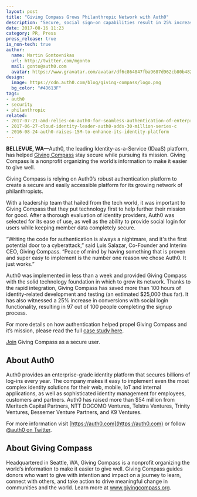 ```yaml
---
layout: post
title: "Giving Compass Grows Philanthropic Network with Auth0"
description: "Secure, social sign-on capabilities result in 25% increase in conversion rates."
date: 2017-08-16 11:23
category: PR, Press
press_release: true
is_non-tech: true
author:
  name: Martin Gontovnikas
  url: http://twitter.com/mgonto
  mail: gonto@auth0.com
  avatar: https://www.gravatar.com/avatar/df6c864847fba9687d962cb80b482764??s=60
design:
  image: https://cdn.auth0.com/blog/giving-compass/logo.png
  bg_color: "#4D613F"
tags:
- auth0
- security
- philanthropic
related:
- 2017-07-21-amd-relies-on-auth0-for-seamless-authentication-of-enterprise-portal
- 2017-06-27-cloud-identity-leader-auth0-adds-30-million-series-c
- 2016-08-24-auth0-raises-15M-to-enhance-its-identity-platform
---
```


**BELLEVUE, WA**—Auth0, the leading Identity-as-a-Service (IDaaS) platform, has helped [Giving Compass](https://givingcompass.org/about/?r=a0) stay secure while pursuing its mission. Giving Compass is a nonprofit organizing the world’s information to make it easier to give well.

Giving Compass is relying on Auth0’s robust authentication platform to create a secure and easily accessible platform for its growing network of philanthropists. 

With a leadership team that hailed from the tech world, it was important to Giving Compass that they put technology first to help further their mission for good. After a thorough evaluation of identity providers, Auth0 was selected for its ease of use, as well as the ability to provide social login for users while keeping member data completely secure. 

“Writing the code for authentication is always a nightmare, and it's the first potential door to a cyberattack,” said Luis Salazar, Co-Founder and Interim CEO, Giving Compass. “Peace of mind by having something that is proven and super easy to implement is the number one reason we chose Auth0. It just works.”

Auth0 was implemented in less than a week and provided Giving Compass with the solid technology foundation in which to grow its network. Thanks to the rapid integration, Giving Compass has saved more than 100 hours of identity-related development and testing (an estimated $25,000 thus far). It has also witnessed a 25% increase in conversions with social login functionality, resulting in 97 out of 100 people completing the signup process. 

For more details on how authentication helped propel Giving Compass and it’s mission, please read the full [case study here](https://auth0.com/learn/giving-compass-case-study/). 

[Join](https://givingcompass.org/join/?r=a0) Giving Compass as a secure user.

## About Auth0

Auth0 provides an enterprise-grade identity platform that secures billions of log-ins every year. The company makes it easy to implement even the most complex identity solutions for their web, mobile, IoT and internal applications, as well as sophisticated identity management for employees, customers and partners. Auth0 has raised more than $54 million from Meritech Capital Partners, NTT DOCOMO Ventures, Telstra Ventures, Trinity Ventures, Bessemer Venture Partners, and K9 Ventures.

For more information visit [https://auth0.com](https://auth0.com) or follow [@auth0 on Twitter](https://twitter.com/auth0).

## About Giving Compass

Headquartered in Seattle, WA, Giving Compass is a nonprofit organizing the world’s information to make it easier to give well. Giving Compass guides donors who want to give with intention and impact on a journey to learn, connect with others, and take action to drive meaningful change in communities and the world. Learn more at www.givingcompass.org.
